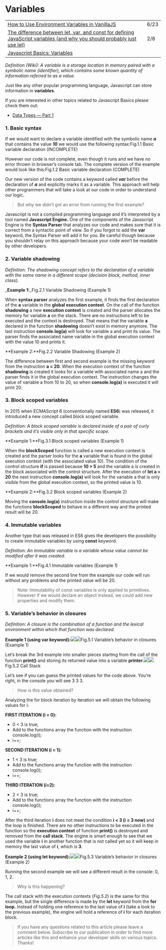 # Variables

|  |  |
| :--- | :--- |
| [How to Use Environment Variables in VanillaJS](https://www.freecodecamp.org/news/how-to-use-environment-variables-in-vanillajs/?utm_campaign=Frontend%2BWeekly&utm_medium=email&utm_source=Frontend_Weekly_259) | 6/23 |
| [The difference between let, var, and const for defining JavaScript variables \(and why you should probably just use let\)](https://gomakethings.com/the-difference-between-let-var-and-const-for-defining-javascript-variables-and-why-you-should-probably-just-use-let/) | 2/8 |
| [Javascript Basics: Variables](https://medium.com/startcode/javascript-basics-variables-389d4f2401d7) |  |

_Definition \(Wiki\): A variable is a storage location in memory paired with a symbolic name \(identifier\), which contains some known quantity of information referred to as a value._

Just like any other popular programming language, Javascript can store information in **variables**.

If you are interested in other topics related to Javascript Basics please check them out:

* [Data Types — Part 1](https://medium.com/startcode/javascript-basics-data-types-part-1-b6dc500c74ff)

### 1. Basic syntax <a id="100d"></a>

If we would want to declare a variable identified with the symbolic name _**a**_ that contains the value _**10**_ we would use the following syntax:Fig.1.1 Basic variable declaration \(INCOMPLETE\)

However our code is not complete, even though it runs and we have no error thrown in browser’s console tab. The complete version of the example would look like this:Fig.1.2 Basic variable declaration \(COMPLETE\)

Our new version of the code contains a keyword called _**var**_ before the declaration of _**a**_ and explicitly marks it as a variable. This approach will help other programmers that will take a look at our code in order to understand our logic.

> But why we didn’t got an error from running the first example?

Javascript is not a compiled programming language and it’s interpreted by a tool named **Javascript Engine.** One of the components of the Javascript Engine is the **Syntax Parser** that analyzes our code and makes sure that it is correct from a syntactic point of view. So if you forgot to add the **var** keyword, the Syntax Parser will add it for you. Be careful though because you shouldn’t relay on this approach because your code won’t be readable by other developers.

### 2. Variable shadowing <a id="6d9f"></a>

_Definition: The shadowing concept refers to the declaration of a variable with the same name in a different scope \(decision block, method, inner class\)._

_**Example 1:**_Fig.2.1 Variable Shadowing \(Example 1\)

When **syntax parser** analyzes the first example, it finds the first declaration of the **a** variable in the **global execution context**. On the call of the function **shadowing** a new **execution context** is created and the parser allocates the memory for variable **a** on the stack. There are no instructions left to be executed and the context is destroyed. That means that the variable **a** declared in the function **shadowing** doesn’t exist in memory anymore. The last instruction **console.log\(a\)** will look for variable a and print its value. The parser finds the associated name variable in the global execution context with the value 10 and prints it.

**Example 2:**Fig.2.2 Variable Shadowing \(Example 2\)

The difference between first and second example is the missing keyword from the instruction **a = 20**. When the execution context of the function **shadowing** is created it looks for a variable with associated name a and the parser finds it in the global execution context. The instruction changes the value of variable a from 10 to 20, so when **console.log\(a\)** is executed it will print 20.

### 3. Block scoped variables <a id="851b"></a>

In 2015 when ECMAScript 6 \(conventionally named **ES6**\) was released, it introduced a new concept called block scoped variable.

_Definition: A block scoped variable is declared inside of a pair of curly brackets and it’s visible only in that specific scope._

**Example 1:**Fig.3.1 Block scoped variables \(Example 1\)

When the **blockScoped** function is called a new execution context is created and the parser looks for the **a** variable that is found in the global execution context \(with the associated value 10\). The condition of the control structure **if** is passed because **10 &gt; 5** and the variable a is created in the block associated with the control structure. After the execution of **let a = 20** the next instruction **console.log\(a\)** will look for the variable a that is only visible from the global execution context, so the printed value is 10.

**Example 2:**Fig.3.2 Block scoped variables \(Example 2\)

Moving the **console.log\(a\)** instruction inside the control structure will make the functions **blockScoped** to behave in a different way and the printed result will be 20.

### **4. Immutable variables** <a id="0f19"></a>

Another type that was released in ES6 gives the developers the possibility to create immutable variables by using **const** keyword.

_Definition: An immutable variable is a variable whose value cannot be modified after it was created._

**Example 1:**Fig.4.1 Immutable variables \(Example 1\)

If we would remove the second line from the example our code will run without any problems and the printed value will be 20.

> Note: Immutability of const variables is only applied to primitives. However if we would declare an object instead, we could add new properties and modify them.

### 5. Variable’s behavior in closures <a id="cac8"></a>

_Definition: A closure is the combination of a function and the lexical environment within which that function was declared._

**Example 1 \(using var keyword\):**![](https://miro.medium.com/max/60/1*OSEYXcyv50HPIaaxPJrOuw.png?q=20)![](https://miro.medium.com/max/2108/1*OSEYXcyv50HPIaaxPJrOuw.png)Fig.5.1 Variable’s behavior in closures \(Example 1\)

Let’s break the 3rd example into smaller pieces starting from the call of the function **print\(\)** and storing its returned value into a variable **printer**.![](https://miro.medium.com/max/34/1*MgA-YIejawpf0mBbfgnAKQ.png?q=20)![](https://miro.medium.com/max/506/1*MgA-YIejawpf0mBbfgnAKQ.png)Fig.5.2 Call Stack

Let’s see if you can guess the printed values for the code above. You’re right, in the console you will see 3 3 3.

> How is this value obtained?

Analyzing the for block iteration by iteration we will obtain the following values for i:

**FIRST ITERATION \(i = 0\):**

* 0 &lt; 3 is true;
* Add to the functions array the function with the instruction console.log\(i\);
* i++;

**SECOND ITERATION \(i = 1\):**

* 1 &lt; 3 is true;
* Add to the functions array the function with the instruction console.log\(i\);
* i++;

**THIRD ITERATION \(i=2\):**

* 2 &lt; 3 is true;
* Add to the functions array the function with the instruction console.log\(i\);
* i++;

After the third iteration **i** does not meet the condition **i &lt; 3 \(i = 3 now\)** and the loop is finished. There are no other instructions to be executed in the function so the **execution context** of function **print\(\)** is destroyed and removed from the **call stack**. The engine is smart enough to see that we used the variable **i** in another function that is not called yet so it will keep in memory the last value of **i**, which is **3**.

**Example 2 \(using let keyword\):**![](https://miro.medium.com/max/60/1*yPeIUaUO6PDPZxcLSIDtfw.png?q=20)![](https://miro.medium.com/max/1760/1*yPeIUaUO6PDPZxcLSIDtfw.png)Fig.5.3 Variable’s behavior in closures \(Example 2\)

Running the second example we will see a different result in the console: 0, 1, 2.

> Why is this happening?

The call stack with the execution contexts \(_Fig.5.2_\) is the same for this example, but the single difference is made by the **let** keyword from the **for loop.** Instead of holding one reference to the last value of **i** \(take a look to the previous example\), the engine will hold a reference of **i** for each iteration block.

> If you have any questions related to this article please leave a comment below. Subscribe to our publication in order to find more articles like this and enhance your developer skills on various topics. Thanks!

